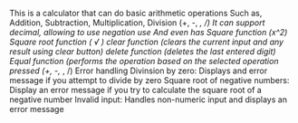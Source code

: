 This is a calculator that can do basic arithmetic operations 
Such as, Addition, Subtraction, Multiplication, Division (+, -, *, /)
It can support decimal, allowing to use negation use
And even has Square function (x^2)
Square root function ( √ )
clear function (clears the current input and any result using clear button)
delete function (deletes the last entered digit)
Equal function (performs the operation based on the selected operation pressed (+, -,* , /)
Error handling Divinsion by zero: Displays and error message if you attempt to divide by zero
Square root of negative numbers: Display an error message if you try to calculate the square root of a negative number
Invalid input: Handles non-numeric input and displays an error message
